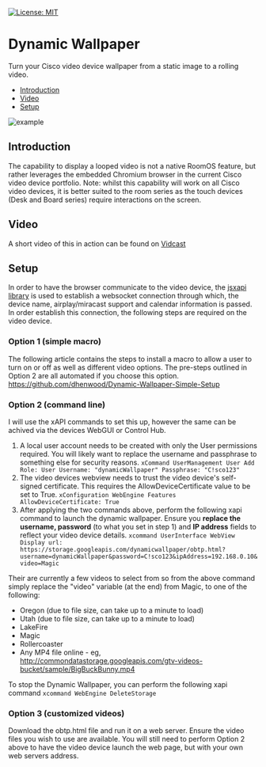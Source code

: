 [![License: MIT](https://img.shields.io/badge/License-MIT-yellow.svg)](https://opensource.org/licenses/MIT)

# Dynamic Wallpaper
Turn your Cisco video device wallpaper from a static image to a rolling video. 

* [Introduction](https://github.com/dhenwood/Dynamic-Wallpaper#introduction)
* [Video](https://github.com/dhenwood/Dynamic-Wallpaper#video)
* [Setup](https://github.com/dhenwood/Dynamic-Wallpaper#setup)

![example](https://github.com/dhenwood/Dynamic-Wallpaper/blob/main/DynamicWallpaperExample.gif)

## Introduction
The capability to display a looped video is not a native RoomOS feature, but rather leverages the embedded Chromium browser in the current Cisco video device portfolio. Note: whilst this capability will work on all Cisco video devices, it is better suited to the room series as the touch devices (Desk and Board series) require interactions on the screen.

## Video
A short video of this in action can be found on [Vidcast](https://app.vidcast.io/share/23e1360f-2ef6-4fc5-a89c-9f4b5514f3e3)

## Setup
In order to have the browser communicate to the video device, the [jsxapi library](https://github.com/cisco-ce/jsxapi) is used to establish a websocket connection through which, the device name, airplay/miracast support and calendar information is passed. In order establish this connection, the following steps are required on the video device. 

### Option 1 (simple macro)
The following article contains the steps to install a macro to allow a user to turn on or off as well as different video options. The pre-steps outlined in Option 2 are all automated if you choose this option. https://github.com/dhenwood/Dynamic-Wallpaper-Simple-Setup

### Option 2 (command line)
I will use the xAPI commands to set this up, however the same can be achived via the devices WebGUI or Control Hub.
1. A local user account needs to be created with only the User permissions required. You will likely want to replace the username and passphrase to something else for security reasons. ```xCommand UserManagement User Add Role: User Username: "dynamicWallpaper" Passphrase: "C!sco123"```
2. The video devices webview needs to trust the video device's self-signed certificate. This requires the AllowDeviceCertificate value to be set to True. ```xConfiguration WebEngine Features AllowDeviceCertificate: True```
3. After applying the two commands above, perform the following xapi command to launch the dynamic wallpaper. Ensure you **replace the username, password** (to what you set in step 1) and **IP address** fields to reflect your video device details. ```xcommand UserInterface WebView Display url: https://storage.googleapis.com/dynamicwallpaper/obtp.html?username=dynamicWallpaper&password=C!sco123&ipAddress=192.168.0.10&video=Magic```

Their are currently a few videos to select from so from the above command simply replace the "video" variable (at the end) from Magic, to one of the following:
* Oregon (due to file size, can take up to a minute to load)
* Utah (due to file size, can take up to a minute to load)
* LakeFire
* Magic
* Rollercoaster
* Any MP4 file online - eg, http://commondatastorage.googleapis.com/gtv-videos-bucket/sample/BigBuckBunny.mp4

To stop the Dynamic Wallpaper, you can perform the following xapi command ```xcommand WebEngine DeleteStorage ```

### Option 3 (customized videos)
Download the obtp.html file and run it on a web server. Ensure the video files you wish to use are available. You will still need to perform Option 2 above to have the video device launch the web page, but with your own web servers address.
